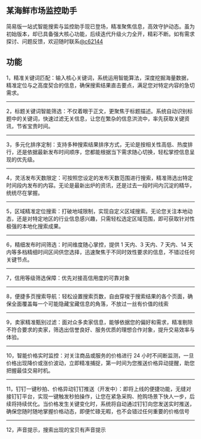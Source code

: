 ## 某海鲜市场监控助手
 简易版一站式智能搜索与监控助手现已登场，精准聚焦信息，高效守护动态。虽为初始版本，却已具备强大核心功能，后续迭代升级火力全开，精彩不断。如有需求探讨、问题反馈，欢迎随时联系[@c62144](https://t.me/c62144)  
## 功能 
1，精准关键词匹配：输入核心关键词，系统运用智能算法，深度挖掘海量数据，精准定位与之高度契合的信息，确保搜索结果直击要点，满足您对特定内容的急切需求。
****
2，标题关键词智能筛选：不仅着眼于正文，更聚焦于标题描述。系统自动识别标题中的关键词，快速过滤无关信息，让您在繁杂的信息洪流中，率先获取关键资讯，节省宝贵时间。
****
3，多元化排序定制：支持多种搜索结果排序方式，无论是按相关性高低、热度排行，还是依据最新发布时间顺序，您都能根据当下需求随心切换，轻松掌控信息呈现的优先级。
****
4，灵活发布天数限定：可按照您设定的发布天数范围进行搜索，精准筛选出特定时间段内发布的内容。无论是最新出炉的资讯，还是过去一段时间内沉淀的精华，统统尽在掌握。
****
5，区域精准定位搜索：打破地域限制，实现自定义区域搜索。无论您关注本地动态，还是对特定地区的行业信息感兴趣，只需轻松选定区域范围，即可获取针对性极强的本地化搜索成果。
****
6，精细发布时间筛选：时间维度随心掌控，提供 1 天内、3 天内、7 天内、14 天内等多档精细时间区间供您选择，迅速聚焦于不同时效性要求的信息，不错过任何关键节点。
****
7，信用等级筛选保障：优先对接高信用度的可靠对象
****
8，便捷多页搜索导航：轻松设置搜索页数，自由穿梭于搜索结果的各个页面，确保全面覆盖每一个可能隐藏宝藏信息的角落，不放过一丝有价值的线索
****
9，卖家精准甄别过滤：面对众多卖家信息，能够依据您的偏好和需求，精准剔除不符合要求的卖家，筛选出信誉良好、服务优质的理想合作对象，提升交易效率与体验。
****
10，智能价格实时监控：对关注商品或服务的价格进行 24 小时不间断监测，一旦价格出现降价或涨价波动，立即精准捕捉，第一时间为您推送价格异动提醒，助您把握最佳交易时机。
****
11，钉钉一键秒拍、价格异动钉钉推送（开发中）：即将上线的便捷功能，无缝对接钉钉平台，实现一键触发秒拍操作，让您在紧急采购、抢购场景下快人一步，后续将持续优化。当价格发生关键变化时，系统将自动通过钉钉向您发送实时推送，确保您随时随地掌握价格动态，即便忙碌无暇，也不会错过任何重要的价格信号
****
12，声音提示，搜索出现的宝贝有声音提示